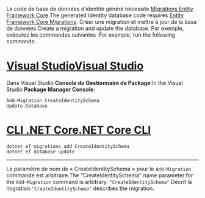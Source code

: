 <span data-ttu-id="0ae16-101">Le code de base de données d’identité généré nécessite [Migrations Entity Framework Core](/ef/core/managing-schemas/migrations/).</span><span class="sxs-lookup"><span data-stu-id="0ae16-101">The generated Identity database code requires [Entity Framework Core Migrations](/ef/core/managing-schemas/migrations/).</span></span> <span data-ttu-id="0ae16-102">Créer une migration et mettre à jour de la base de données.</span><span class="sxs-lookup"><span data-stu-id="0ae16-102">Create a migration and update the database.</span></span> <span data-ttu-id="0ae16-103">Par exemple, exécutez les commandes suivantes :</span><span class="sxs-lookup"><span data-stu-id="0ae16-103">For example, run the following commands:</span></span>

# <a name="visual-studiotabvisual-studio"></a>[<span data-ttu-id="0ae16-104">Visual Studio</span><span class="sxs-lookup"><span data-stu-id="0ae16-104">Visual Studio</span></span>](#tab/visual-studio)

<span data-ttu-id="0ae16-105">Dans Visual Studio **Console du Gestionnaire de Package**:</span><span class="sxs-lookup"><span data-stu-id="0ae16-105">In the Visual Studio **Package Manager Console**:</span></span>

```PMC
Add-Migration CreateIdentitySchema
Update-Database
```

# <a name="net-core-clitabnetcore-cli"></a>[<span data-ttu-id="0ae16-106">CLI .NET Core</span><span class="sxs-lookup"><span data-stu-id="0ae16-106">.NET Core CLI</span></span>](#tab/netcore-cli)

```cli
dotnet ef migrations add CreateIdentitySchema
dotnet ef database update
```

------

<span data-ttu-id="0ae16-107">Le paramètre de nom de « CreateIdentitySchema » pour le `Add-Migration` commande est arbitraire.</span><span class="sxs-lookup"><span data-stu-id="0ae16-107">The "CreateIdentitySchema" name parameter for the `Add-Migration` command is arbitrary.</span></span> <span data-ttu-id="0ae16-108">`"CreateIdentitySchema"` Décrit la migration.</span><span class="sxs-lookup"><span data-stu-id="0ae16-108">`"CreateIdentitySchema"` describes the migration.</span></span>
